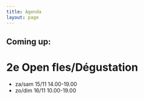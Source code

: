```yaml
---
title: Agenda 
layout: page
---
```




Coming up:
----------

2e Open fles/Dégustation
========================
* za/sam 15/11 14.00-19.00
* zo/dim 16/11 10.00-19.00






